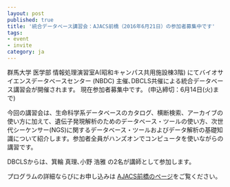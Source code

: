 ```yaml
---
layout: post
published: true
title: '統合データベース講習会：AJACS前橋（2016年6月21日）の参加者募集中です'
tags:
- event
- invite
category: ja
---
```

群馬大学 医学部 情報処理演習室A(昭和キャンパス共用施設棟3階) にてバイオサイエンスデータベースセンター (NBDC) 主催､DBCLS共催による統合データベース講習会が開催されます。
現在参加者募集中です。 (申込締切：6月14日(火)まで)

 

今回の講習会は、生命科学系データベースのカタログ、横断検索、アーカイブの使い方に加えて、遺伝子発現解析のためのデータベース・ツールの使い方、次世代シーケンサー(NGS)に関するデータベース・ツールおよびデータ解析の基礎知識について紹介します。参加者全員がハンズオンでコンピュータを使いながらの講習です。

 

DBCLSからは、箕輪 真理､小野 浩雅 の2名が講師として参加します。

 

プログラムの詳細ならびにお申し込みは [AJACS前橋のページ](http://events.biosciencedbc.jp/training/ajacs59)をご覧ください。